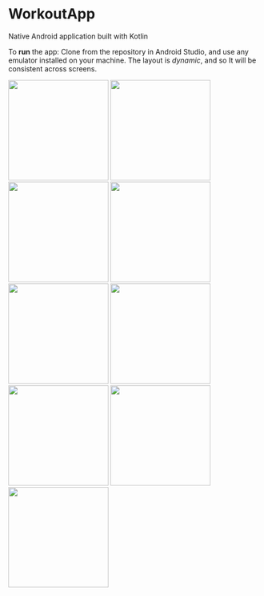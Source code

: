 # WorkoutApp

Native Android application built with Kotlin

To **run** the app:
Clone from the repository in Android Studio, and use any emulator installed on your machine. The layout is _dynamic_, and so It will be consistent across screens.

<img src="https://user-images.githubusercontent.com/55329336/153409452-96e81600-3973-4152-b745-1c48980afc9d.png" width="200">
<img src="https://user-images.githubusercontent.com/55329336/153409459-0ace4572-f68d-4b5d-be22-8ab616ac71d3.png" width="200">
<img src="https://user-images.githubusercontent.com/55329336/153409466-865f2312-e5e3-4b7a-b9bc-f06b7a8612f8.png" width="200">
<img src="https://user-images.githubusercontent.com/55329336/153409476-7ae4de32-6e26-4ea3-8b7a-c60adeac8506.png" width="200">
<img src="https://user-images.githubusercontent.com/55329336/153409483-92d3699a-4d64-4519-af8c-93ca1eb6a2d8.png" width="200">
<img src="https://user-images.githubusercontent.com/55329336/153409490-2ca62733-cda4-4d92-a058-e0ef6df50bd2.png" width="200">
<img src="https://user-images.githubusercontent.com/55329336/153409495-8625c490-a6bc-4abe-ad21-9b6eef2dbd65.png" width="200">
<img src="https://user-images.githubusercontent.com/55329336/153409507-443eedf7-a436-41b5-bf4d-c508173ba04d.png" width="200">
<img src="https://user-images.githubusercontent.com/55329336/153409518-bec27396-ac16-4c3f-82d4-f0fe922937a0.png" width="200">

